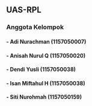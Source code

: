 ## UAS-RPL

### Anggota Kelompok

#### - Adi Nurachman (1157050007)
#### - Anisah Nurul Q (1157050020)
#### - Dendi Yusli (1157050038)
#### - Isan Miftahul H (1157050038)
#### - Siti Nurohmah (1157050159)

